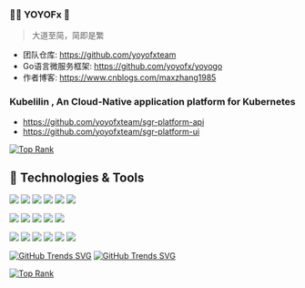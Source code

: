 ### 🦄🌈 YOYOFx  👋
> 大道至简，简即是繁

- 团队仓库: https://github.com/yoyofxteam
- Go语言微服务框架: https://github.com/yoyofx/yoyogo
- 作者博客: https://www.cnblogs.com/maxzhang1985

### Kubelilin , An Cloud-Native application platform for Kubernetes 
- https://github.com/yoyofxteam/sgr-platform-api
- https://github.com/yoyofxteam/sgr-platform-ui

[![Top Rank](https://github-readme-stats.vercel.app/api?username=yoyofx&show_icons=true&theme=dark)]()

## 🔧 Technologies & Tools
![](https://img.shields.io/badge/Code-Go-blue?style=flat-square&logo=go&logoColor=white) 
![](https://img.shields.io/badge/Code-Java-blue?style=flat-square&logo=java&logoColor=white) 
![](https://img.shields.io/badge/Code-Python-blue?style=flat-square&logo=python&logoColor=white) 
![](https://img.shields.io/badge/Code-CSharp-blue?style=flat-square&logo=csharp&logoColor=white) 
![](https://img.shields.io/badge/Code-C/C++-blue?style=flat-square&logo=c++&logoColor=white) 
![](https://img.shields.io/badge/Code-SQL-blue?style=flat-square&logo=mysql&logoColor=white) 

![](https://img.shields.io/badge/Code-JavaScript-green?style=flat-square&logo=javascript&logoColor=white) 
![](https://img.shields.io/badge/Code-NodeJS-green?style=flat-square&logo=node.js&logoColor=white) 
![](https://img.shields.io/badge/Code-HTML/CSS-green?style=flat-square&logo=html5&logoColor=white) 
![](https://img.shields.io/badge/Library-ReactJS-green?style=flat-square&logo=react&logoColor=white) 
![](https://img.shields.io/badge/Library-GraphQL-green?style=flat-square&logo=graphql&logoColor=white) 

![](https://img.shields.io/badge/Skills-Kubernetes-blueviolet?style=flat-square&logo=kubernetes&logoColor=white)
![](https://img.shields.io/badge/Skills-CI/CD-blueviolet?style=flat-square&logo=travis%20ci&logoColor=white)
![](https://img.shields.io/badge/Skills-Cloud-blueviolet?style=flat-square&logo=googlecloud&logoColor=white)
![](https://img.shields.io/badge/Skills-REST%20API-blueviolet?style=flat-square&logoColor=white)
![](https://img.shields.io/badge/Skills-Git-blueviolet?style=flat-square&logo=git&logoColor=white)
![](https://img.shields.io/badge/Skills-NoSql-blueviolet?style=flat-square&logo=mysql&logoColor=white)


[![GitHub Trends SVG](https://api.githubtrends.io/user/svg/yoyofx/langs?time_range=one_year&use_percent=True&loc_metric=changed&theme=dark)](https://githubtrends.io)
[![GitHub Trends SVG](https://api.githubtrends.io/user/svg/yoyofx/repos?time_range=one_year&loc_metric=changed&theme=dark)](https://githubtrends.io)

[![Top Rank](https://github-readme-stats.vercel.app/api/top-langs/?username=yoyofx&langs_count=8&hide=html,css&theme=dark)]()


<!--
**yoyofx/yoyofx** is a ✨ _special_ ✨ repository because its `README.md` (this file) appears on your GitHub profile.

Here are some ideas to get you started:

- 🔭 I’m currently working on ...
- 🌱 I’m currently learning ...
- 👯 I’m looking to collaborate on ...
- 🤔 I’m looking for help with ...
- 💬 Ask me about ...
- 📫 How to reach me: ...
- 😄 Pronouns: ...
- ⚡ Fun fact: ...
-->
